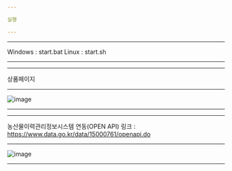 ```yaml
---

실행

---
```


---

Windows : start.bat
Linux : start.sh 

---

--- 

상품페이지

---

![image](https://github.com/Korjw/APCOrder/assets/93375024/a03b29ff-b757-40b5-bfb0-f9f9aad77e44)

---

---

농산물이력관리정보시스템 연동(OPEN API)
링크 : https://www.data.go.kr/data/15000761/openapi.do

---

![image](https://github.com/Korjw/APCOrder/assets/93375024/f80d8c00-66c1-42d1-a5cc-c99bf21500cf)

---
